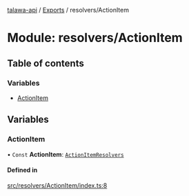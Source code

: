 [talawa-api](../README.md) / [Exports](../modules.md) / resolvers/ActionItem

# Module: resolvers/ActionItem

## Table of contents

### Variables

- [ActionItem](resolvers_ActionItem.md#actionitem)

## Variables

### ActionItem

• `Const` **ActionItem**: [`ActionItemResolvers`](types_generatedGraphQLTypes.md#actionitemresolvers)

#### Defined in

[src/resolvers/ActionItem/index.ts:8](https://github.com/PalisadoesFoundation/talawa-api/blob/0763f35/src/resolvers/ActionItem/index.ts#L8)
